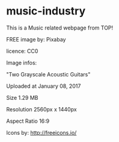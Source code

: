 # music-industry
This is a Music related webpage from TOP!


FREE image by: Pixabay 

licence: CC0

Image infos:

"Two Grayscale Acoustic Guitars"

Uploaded at January 08, 2017

Size	1.29 MB

Resolution	2560px x 1440px

Aspect Ratio	16:9

Icons by: http://freeicons.io/
